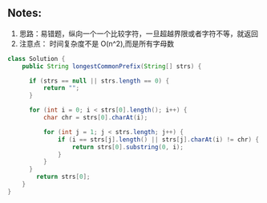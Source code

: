 ## Notes:

1. 思路：易错题，纵向一个一个比较字符，一旦超越界限或者字符不等，就返回
2. 注意点： 时间复杂度不是 O(n^2),而是所有字母数

```java
class Solution {
    public String longestCommonPrefix(String[] strs) {

      if (strs == null || strs.length == 0) {
          return "";
      }

      for (int i = 0; i < strs[0].length(); i++) {
          char chr = strs[0].charAt(i);

          for (int j = 1; j < strs.length; j++) {
              if (i == strs[j].length() || strs[j].charAt(i) != chr) {
                  return strs[0].substring(0, i);
              }
          }
      }
        return strs[0];
    }
}
```
